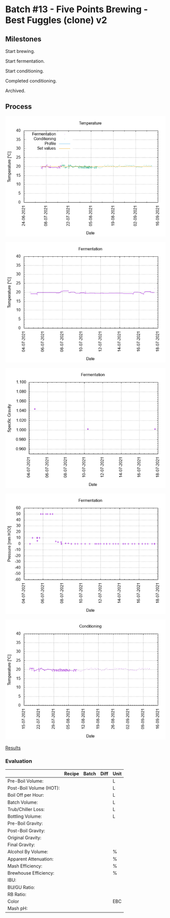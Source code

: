 # Batch #13 - Five Points Brewing - Best Fuggles (clone) v2

## Milestones

Start brewing.

Start fermentation.

Start conditioning.

Completed conditioning.

Archived.

## Process

![temperature](temperature.png)

![fermentation](fermentation.png)

![specific gravity](gravity.png)

![pressure](pressure.png)

![conditioning](conditioning.png)

[Results](./Batch_13_Five_Points_Brewing_Best_Fuggles_clone_v2_results.pdf)

### Evaluation

|                         | Recipe | Batch | Diff   | Unit |
|-------------------------|--------|-------|--------|------|
| Pre-Boil Volume:        |        |       |        | L    |
| Post-Boil Volume (HOT): |        |       |        | L    |
| Boil Off per Hour:      |        |       |        | L    |
| Batch Volume:           |        |       |        | L    |
| Trub/Chiller Loss:      |        |       |        | L    |
| Bottling Volume:        |        |       |        | L    |
| Pre-Boil Gravity:       |        |       |        |      |
| Post-Boil Gravity:      |        |       |        |      |
| Original Gravity:       |        |       |        |      |
| Final Gravity:          |        |       |        |      |
| Alcohol By Volume:      |        |       |        | %    |
| Apparent Attenuation:   |        |       |        | %    |
| Mash Efficiency:        |        |       |        | %    |
| Brewhouse Efficiency:   |        |       |        | %    |
| IBU:                    |        |       |        |      |
| BU/GU Ratio:            |        |       |        |      |
| RB Ratio:               |        |       |        |      |
| Color                   |        |       |        | EBC  |
| Mash pH:                |        |       |        |      |
